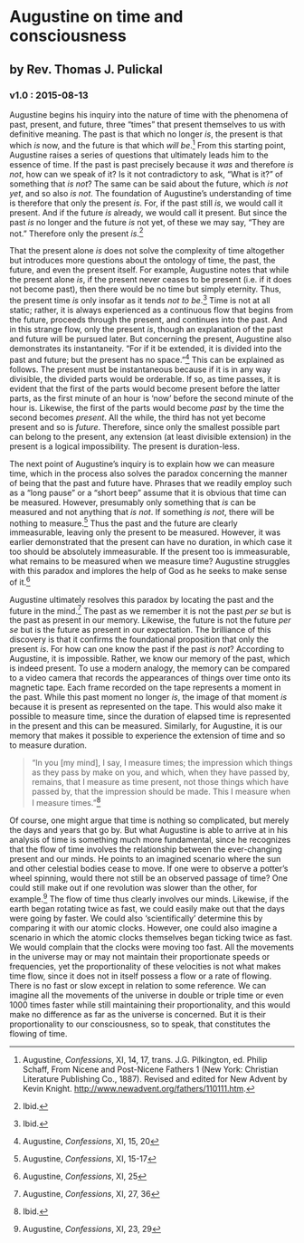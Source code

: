 # Augustine on time and consciousness
## by Rev. Thomas J. Pulickal
### v1.0 : 2015-08-13

Augustine begins his inquiry into the nature of time with the phenomena of past, present, and future, three “times” that present themselves to us with definitive meaning. The past is that which no longer *is*, the present is that which *is* now, and the future is that which *will be*.[^1] From this starting point, Augustine raises a series of questions that ultimately leads him to the essence of time. If the past is past precisely because it *was* and therefore *is not*, how can we speak of it? Is it not contradictory to ask, “What is it?” of something that *is not*? The same can be said about the future, which *is not yet*, and so also *is not*. The foundation of Augustine’s understanding of time is therefore that only the present *is*. For, if the past still *is*, we would call it present. And if the future *is* already, we would call it present. But since the past *is* no longer and the future *is* not yet, of these we may say, “They are not.” Therefore only the present *is*.[^2]  

That the present alone *is* does not solve the complexity of time altogether but introduces more questions about the ontology of time, the past, the future, and even the present itself. For example, Augustine notes that while the present alone *is*, if the present never ceases to be present (i.e. if it does not become past), then there would be no time but simply eternity. Thus, the present time *is* only insofar as it tends *not to be*.[^3] Time is not at all static; rather, it is always experienced as a continuous flow that begins from the future, proceeds through the present, and continues into the past. And in this strange flow, only the present *is*, though an explanation of the past and future will be pursued later. But concerning the present, Augustine also demonstrates its instantaneity. “For if it be extended, it is divided into the past and future; but the present has no space.”[^4] This can be explained as follows. The present must be instantaneous because if it is in any way divisible, the divided parts would be orderable. If so, as time passes, it is evident that the first of the parts would become present before the latter parts, as the first minute of an hour is ‘now’ before the second minute of the hour is. Likewise, the first of the parts would become *past* by the time the second becomes *present*. All the while, the third has not yet become present and so is *future*. Therefore, since only the smallest possible part can belong to the present, any extension (at least divisible extension) in the present is a logical impossibility. The present is duration-less.  

The next point of Augustine’s inquiry is to explain how we can measure time, which in the process also solves the paradox concerning the manner of being that the past and future have. Phrases that we readily employ such as a “long pause” or a “short beep” assume that it is obvious that time can be measured. However, presumably only something that *is* can be measured and not anything that *is not*. If something *is not*, there will be nothing to measure.[^5] Thus the past and the future are clearly immeasurable, leaving only the present to be measured. However, it was earlier demonstrated that the present can have no duration, in which case it too should be absolutely immeasurable. If the present too is immeasurable, what remains to be measured when we measure time? Augustine struggles with this paradox and implores the help of God as he seeks to make sense of it.[^6]  

Augustine ultimately resolves this paradox by locating the past and the future in the mind.[^7] The past as we remember it is not the past *per se* but is the past as present in our memory. Likewise, the future is not the future *per se* but is the future as present in our expectation. The brilliance of this discovery is that it confirms the foundational proposition that only the present *is*. For how can one know the past if the past *is not*? According to Augustine, it is impossible. Rather, we know our memory of the past, which is indeed present. To use a modern analogy, the memory can be compared to a video camera that records the appearances of things over time onto its magnetic tape. Each frame recorded on the tape represents a moment in the past. While this past moment no longer *is*, the image of that moment *is* because it is present as represented on the tape. This would also make it possible to measure time, since the duration of elapsed time is represented in the present and this can be measured. Similarly, for Augustine, it is our memory that makes it possible to experience the extension of time and so to measure duration.  

> “In you \[my mind\], I say, I measure times; the impression which things as they pass by make on you, and which, when they have passed by, remains, that I measure as time present, not those things which have passed by, that the impression should be made. This I measure when I measure times.”[^8]

Of course, one might argue that time is nothing so complicated, but merely the days and years that go by. But what Augustine is able to arrive at in his analysis of time is something much more fundamental, since he recognizes that the flow of time involves the relationship between the ever-changing present and our minds. He points to an imagined scenario where the sun and other celestial bodies cease to move. If one were to observe a potter’s wheel spinning, would there not still be an observed passage of time? One could still make out if one revolution was slower than the other, for example.[^9] The flow of time thus clearly involves our minds. Likewise, if the earth began rotating twice as fast, we could easily make out that the days were going by faster. We could also ‘scientifically’ determine this by comparing it with our atomic clocks. However, one could also imagine a scenario in which the atomic clocks themselves began ticking twice as fast. We would complain that the clocks were moving too fast. All the movements in the universe may or may not maintain their proportionate speeds or frequencies, yet the proportionality of these velocities is not what makes time flow, since it does not in itself possess a flow or a rate of flowing. There is no fast or slow except in relation to some reference. We can imagine all the movements of the universe in double or triple time or even 1000 times faster while still maintaining their proportionality, and this would make no difference as far as the universe is concerned. But it is their proportionality to our consciousness, so to speak, that constitutes the flowing of time.

[^1]:  Augustine, *Confessions*, XI, 14, 17, trans. J.G. Pilkington, ed. Philip Schaff, From Nicene and Post-Nicene Fathers 1 (New York: Christian Literature Publishing Co., 1887). Revised and edited for New Advent by Kevin Knight. <http://www.newadvent.org/fathers/110111.htm>.

[^2]:  Ibid.

[^3]:  Ibid.

[^4]:  Augustine, *Confessions*, XI, 15, 20

[^5]:  Augustine, *Confessions*, XI, 15-17

[^6]:  Augustine, *Confessions*, XI, 25

[^7]:  Augustine, *Confessions*, XI, 27, 36

[^8]:  Ibid.

[^9]:  Augustine, *Confessions*, XI, 23, 29
